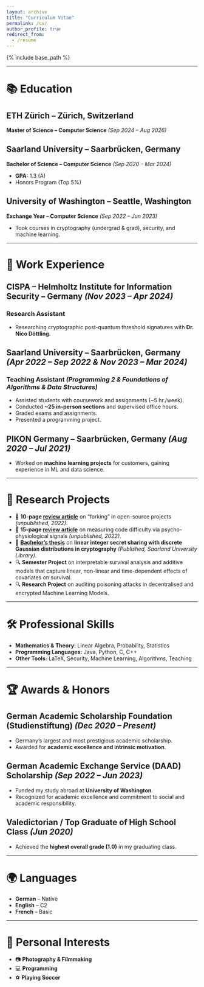 ```yaml
---
layout: archive
title: "Curriculum Vitae"
permalink: /cv/
author_profile: true
redirect_from:
  - /resume
---
```


{% include base_path %}

---

# 📚 Education

## **ETH Zürich** – Zürich, Switzerland  
**Master of Science – Computer Science** *(Sep 2024 – Aug 2026)*

## **Saarland University** – Saarbrücken, Germany  
**Bachelor of Science – Computer Science** *(Sep 2020 – Mar 2024)*  
- **GPA:** 1.3 (A)  
- Honors Program (Top 5%)

## **University of Washington** – Seattle, Washington  
**Exchange Year – Computer Science** *(Sep 2022 – Jun 2023)*  
- Took courses in cryptography (undergrad & grad), security, and machine learning.

---

# 💼 Work Experience

## **CISPA – Helmholtz Institute for Information Security** – Germany *(Nov 2023 – Apr 2024)*  
### **Research Assistant**
- Researching cryptographic post-quantum threshold signatures with **Dr. Nico Döttling**.

## **Saarland University** – Saarbrücken, Germany *(Apr 2022 – Sep 2022 & Nov 2023 – Mar 2024)*  
### **Teaching Assistant** *(Programming 2 & Foundations of Algorithms & Data Structures)*
- Assisted students with coursework and assignments (~5 hr./week).
- Conducted **~25 in-person sections** and supervised office hours.
- Graded exams and assignments.
- Presented a programming project.

## **PIKON Germany** – Saarbrücken, Germany *(Aug 2020 – Jul 2021)*  
- Worked on **machine learning projects** for customers, gaining experience in ML and data science.

---

# 🔬 Research Projects

- 📄 **10-page [review article](http://nibr1609.github.io/files/forks.pdf)** on “forking” in open-source projects *(unpublished, 2022)*.
- 📄 **15-page [review article](http://nibr1609.github.io/files/codeDifficulty.pdf)** on measuring code difficulty via psycho-physiological signals *(unpublished, 2022)*.
- 📜 **[Bachelor’s thesis](https://nibr1609.github.io/files/thesis_cs_bsc_britz_niklas.pdf)** on **linear integer secret sharing with discrete Gaussian distributions in cryptography** *(Published, Saarland University Library)*.
- 🔍 **Semester Project** on interpretable survival analysis and additive models that capture linear, non-linear and time-dependent effects of covariates on survival.
- 🔍 **Research Project** on auditing poisoning attacks in decentralised and encrypted Machine Learning Models.

---

# 🛠 Professional Skills

- **Mathematics & Theory:** Linear Algebra, Probability, Statistics
- **Programming Languages:** Java, Python, C, C++
- **Other Tools:** LaTeX, Security, Machine Learning, Algorithms, Teaching

---

# 🏆 Awards & Honors

## **German Academic Scholarship Foundation (Studienstiftung)** *(Dec 2020 – Present)*  
- Germany’s largest and most prestigious academic scholarship.
- Awarded for **academic excellence and intrinsic motivation**.

## **German Academic Exchange Service (DAAD) Scholarship** *(Sep 2022 – Jun 2023)*  
- Funded my study abroad at **University of Washington**.
- Recognized for academic excellence and commitment to social and academic responsibility.

## **Valedictorian / Top Graduate of High School Class** *(Jun 2020)*  
- Achieved the **highest overall grade (1.0)** in my graduating class.

---

# 🌍 Languages

- **German** – Native
- **English** – C2
- **French** – Basic

---

# 🎯 Personal Interests

- 📷 **Photography & Filmmaking**
- 💻 **Programming**
- ⚽ **Playing Soccer**